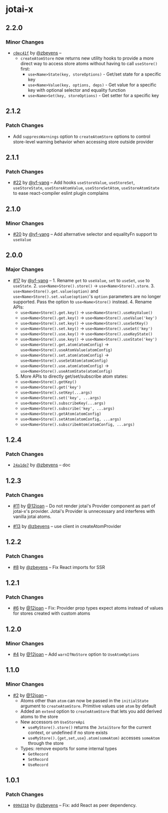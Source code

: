# jotai-x

## 2.2.0

### Minor Changes

- [`c0ec41f`](https://github.com/udecode/jotai-x/commit/c0ec41f1f405f70d59621f675aabf17045abb4da) by [@zbeyens](https://github.com/zbeyens) –
  - `createAtomStore` now returns new utility hooks to provide a more direct way to access store atoms without having to call `useStore()` first:
    - `use<Name>State(key, storeOptions)` - Get/set state for a specific key
    - `use<Name>Value(key, options, deps)` - Get value for a specific key with optional selector and equality function
    - `use<Name>Set(key, storeOptions)` - Get setter for a specific key

## 2.1.2

### Patch Changes

- Add `suppressWarnings` option to `createAtomStore` options to control store-level warning behavior when accessing store outside provider

## 2.1.1

### Patch Changes

- [#22](https://github.com/udecode/jotai-x/pull/22) by [@yf-yang](https://github.com/yf-yang) – Add hooks `useStoreValue`, `useStoreSet`, `useStoreState`, `useStoreAtomValue`, `useStoreSetAtom`, `useStoreAtomState` to ease react-compiler eslint plugin complains

## 2.1.0

### Minor Changes

- [#20](https://github.com/udecode/jotai-x/pull/20) by [@yf-yang](https://github.com/yf-yang) – Add alternative selector and equalityFn support to `useValue`

## 2.0.0

### Major Changes

- [#17](https://github.com/udecode/jotai-x/pull/17) by [@yf-yang](https://github.com/yf-yang) – 1. Rename `get` to `useValue`, `set` to `useSet`, `use` to `useState`. 2. `use<Name>Store().store()` -> `use<Name>Store().store`. 3. `use<Name>Store().get.value(option)` and `use<Name>Store().set.value(option)`'s `option` parameters are no longer supported. Pass the option to `use<Name>Store()` instead. 4. Rename APIs:
  - `use<Name>Store().get.key()` -> `use<Name>Store().useKeyValue()`
  - `use<Name>Store().get.key()` -> `use<Name>Store().useValue('key')`
  - `use<Name>Store().set.key()` -> `use<Name>Store().useSetKey()`
  - `use<Name>Store().set.key()` -> `use<Name>Store().useSet('key')`
  - `use<Name>Store().use.key()` -> `use<Name>Store().useKeyState()`
  - `use<Name>Store().use.key()` -> `use<Name>Store().useState('key')`
  - `use<Name>Store().get.atom(atomConfig)` -> `use<Name>Store().useAtomValue(atomConfig)`
  - `use<Name>Store().set.atom(atomConfig)` -> `use<Name>Store().useSetAtom(atomConfig)`
  - `use<Name>Store().use.atom(atomConfig)` -> `use<Name>Store().useAtomState(atomConfig)`
  5. More APIs to directly get/set/subscribe atom states:
  - `use<Name>Store().getKey()`
  - `use<Name>Store().get('key')`
  - `use<Name>Store().setKey(...args)`
  - `use<Name>Store().set('key', ...args)`
  - `use<Name>Store().subscribeKey(...args)`
  - `use<Name>Store().subscribe('key', ...args)`
  - `use<Name>Store().getAtom(atomConfig)`
  - `use<Name>Store().setAtom(atomConfig, ...args)`
  - `use<Name>Store().subscribeAtom(atomConfig, ...args)`

## 1.2.4

### Patch Changes

- [`24a1de7`](https://github.com/udecode/jotai-x/commit/24a1de747cea2ecc89b3005877527a7805a0eb87) by [@zbeyens](https://github.com/zbeyens) – doc

## 1.2.3

### Patch Changes

- [#11](https://github.com/udecode/jotai-x/pull/11) by [@12joan](https://github.com/12joan) – Do not render jotai's Provider component as part of jotai-x's provider. Jotai's Provider is unnecessary and interferes with vanilla jotai atoms.

- [#13](https://github.com/udecode/jotai-x/pull/13) by [@zbeyens](https://github.com/zbeyens) – use client in createAtomProvider

## 1.2.2

### Patch Changes

- [#8](https://github.com/udecode/jotai-x/pull/8) by [@zbeyens](https://github.com/zbeyens) – Fix React imports for SSR

## 1.2.1

### Patch Changes

- [#6](https://github.com/udecode/jotai-x/pull/6) by [@12joan](https://github.com/12joan) – Fix: Provider prop types expect atoms instead of values for stores created with custom atoms

## 1.2.0

### Minor Changes

- [#4](https://github.com/udecode/jotai-x/pull/4) by [@12joan](https://github.com/12joan) – Add `warnIfNoStore` option to `UseAtomOptions`

## 1.1.0

### Minor Changes

- [#2](https://github.com/udecode/jotai-x/pull/2) by [@12joan](https://github.com/12joan) –
  - Atoms other than `atom` can now be passed in the `initialState` argument to `createAtomStore`. Primitive values use `atom` by default
  - Added an `extend` option to `createAtomStore` that lets you add derived atoms to the store
  - New accessors on `UseStoreApi`
    - `useMyStore().store()` returns the `JotaiStore` for the current context, or undefined if no store exists
    - `useMyStore().{get,set,use}.atom(someAtom)` accesses `someAtom` through the store
  - Types: remove exports for some internal types
    - `GetRecord`
    - `SetRecord`
    - `UseRecord`

## 1.0.1

### Patch Changes

- [`099d310`](https://github.com/udecode/jotai-x/commit/099d310cdec35767aeaa2616634cb2502ccbc5e7) by [@zbeyens](https://github.com/zbeyens) – Fix: add React as peer dependency.
